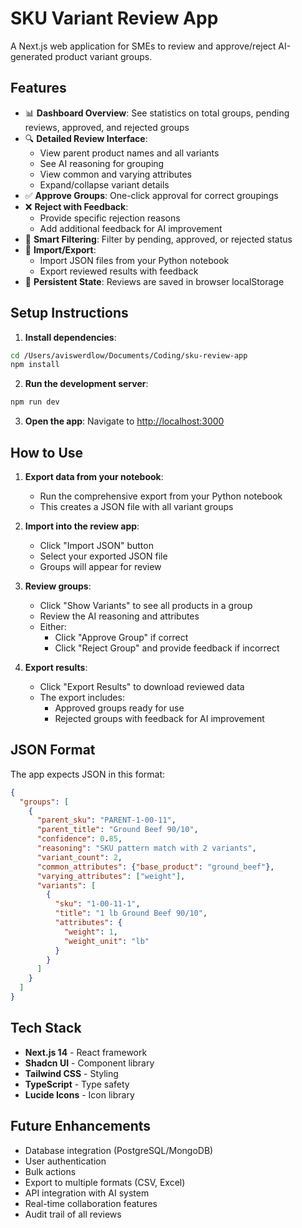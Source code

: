 # SKU Variant Review App

A Next.js web application for SMEs to review and approve/reject AI-generated product variant groups.

## Features

- 📊 **Dashboard Overview**: See statistics on total groups, pending reviews, approved, and rejected groups
- 🔍 **Detailed Review Interface**: 
  - View parent product names and all variants
  - See AI reasoning for grouping
  - View common and varying attributes
  - Expand/collapse variant details
- ✅ **Approve Groups**: One-click approval for correct groupings
- ❌ **Reject with Feedback**: 
  - Provide specific rejection reasons
  - Add additional feedback for AI improvement
- 🎯 **Smart Filtering**: Filter by pending, approved, or rejected status
- 💾 **Import/Export**: 
  - Import JSON files from your Python notebook
  - Export reviewed results with feedback
- 🔄 **Persistent State**: Reviews are saved in browser localStorage

## Setup Instructions

1. **Install dependencies**:
```bash
cd /Users/aviswerdlow/Documents/Coding/sku-review-app
npm install
```

2. **Run the development server**:
```bash
npm run dev
```

3. **Open the app**:
Navigate to [http://localhost:3000](http://localhost:3000)

## How to Use

1. **Export data from your notebook**:
   - Run the comprehensive export from your Python notebook
   - This creates a JSON file with all variant groups

2. **Import into the review app**:
   - Click "Import JSON" button
   - Select your exported JSON file
   - Groups will appear for review

3. **Review groups**:
   - Click "Show Variants" to see all products in a group
   - Review the AI reasoning and attributes
   - Either:
     - Click "Approve Group" if correct
     - Click "Reject Group" and provide feedback if incorrect

4. **Export results**:
   - Click "Export Results" to download reviewed data
   - The export includes:
     - Approved groups ready for use
     - Rejected groups with feedback for AI improvement

## JSON Format

The app expects JSON in this format:
```json
{
  "groups": [
    {
      "parent_sku": "PARENT-1-00-11",
      "parent_title": "Ground Beef 90/10",
      "confidence": 0.85,
      "reasoning": "SKU pattern match with 2 variants",
      "variant_count": 2,
      "common_attributes": {"base_product": "ground_beef"},
      "varying_attributes": ["weight"],
      "variants": [
        {
          "sku": "1-00-11-1",
          "title": "1 lb Ground Beef 90/10",
          "attributes": {
            "weight": 1,
            "weight_unit": "lb"
          }
        }
      ]
    }
  ]
}
```

## Tech Stack

- **Next.js 14** - React framework
- **Shadcn UI** - Component library
- **Tailwind CSS** - Styling
- **TypeScript** - Type safety
- **Lucide Icons** - Icon library

## Future Enhancements

- Database integration (PostgreSQL/MongoDB)
- User authentication
- Bulk actions
- Export to multiple formats (CSV, Excel)
- API integration with AI system
- Real-time collaboration features
- Audit trail of all reviews
